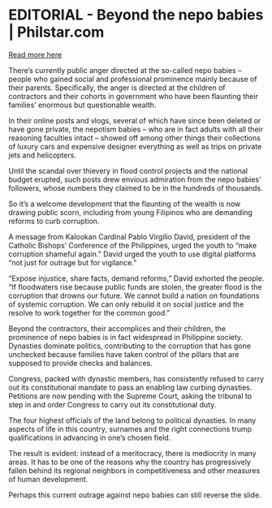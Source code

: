 # EDITORIAL - Beyond the nepo babies | Philstar.com

[Read more here](https://www.philstar.com/opinion/2025/09/03/2470063/editorial-beyond-nepo-babies)

There’s currently public anger directed at the so-called nepo babies – people who gained social and professional prominence mainly because of their parents. Specifically, the anger is directed at the children of contractors and their cohorts in government who have been flaunting their families’ enormous but questionable wealth.

In their online posts and vlogs, several of which have since been deleted or have gone private, the nepotism babies – who are in fact adults with all their reasoning faculties intact – showed off among other things their collections of luxury cars and expensive designer everything as well as trips on private jets and helicopters.

Until the scandal over thievery in flood control projects and the national budget erupted, such posts drew envious admiration from the nepo babies’ followers, whose numbers they claimed to be in the hundreds of thousands.

So it’s a welcome development that the flaunting of the wealth is now drawing public scorn, including from young Filipinos who are demanding reforms to curb corruption.

A message from Kalookan Cardinal Pablo Virgilio David, president of the Catholic Bishops’ Conference of the Philippines, urged the youth to “make corruption shameful again.” David urged the youth to use digital platforms “not just for outrage but for vigilance.”

“Expose injustice, share facts, demand reforms,” David exhorted the people. “If floodwaters rise because public funds are stolen, the greater flood is the corruption that drowns our future. We cannot build a nation on foundations of systemic corruption. We can only rebuild it on social justice and the resolve to work together for the common good.”

Beyond the contractors, their accomplices and their children, the prominence of nepo babies is in fact widespread in Philippine society. Dynasties dominate politics, contributing to the corruption that has gone unchecked because families have taken control of the pillars that are supposed to provide checks and balances.

Congress, packed with dynastic members, has consistently refused to carry out its constitutional mandate to pass an enabling law curbing dynasties. Petitions are now pending with the Supreme Court, asking the tribunal to step in and order Congress to carry out its constitutional duty.

The four highest officials of the land belong to political dynasties. In many aspects of life in this country, surnames and the right connections trump qualifications in advancing in one’s chosen field.

The result is evident: instead of a meritocracy, there is mediocrity in many areas. It has to be one of the reasons why the country has progressively fallen behind its regional neighbors in competitiveness and other measures of human development.

Perhaps this current outrage against nepo babies can still reverse the slide.
